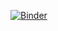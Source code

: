  [![Binder](https://mybinder.org/badge_logo.svg)](https://mybinder.org/v2/gh/ljcolling/teaching-binder/master?urlpath=git-pull?repo=https%3A%2F%2Fgithub.com%2Fljcolling%2Fmy_paas_project%26%3Burlpath=rstudio%26%3Bbranch=master)

